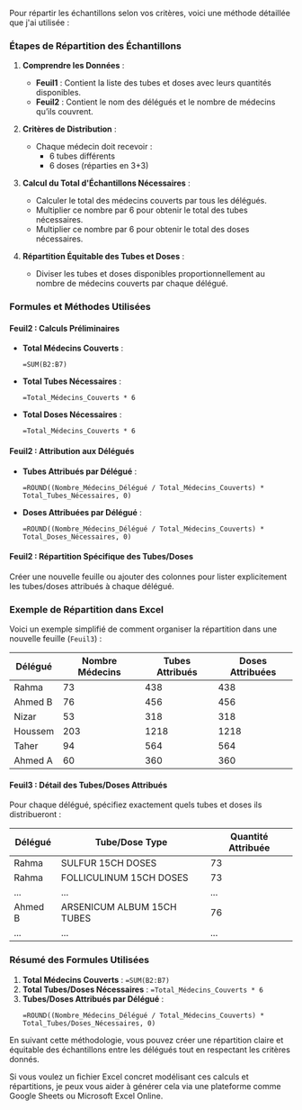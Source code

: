 Pour répartir les échantillons selon vos critères, voici une méthode détaillée que j'ai utilisée :

### Étapes de Répartition des Échantillons

1. **Comprendre les Données** :
    - **Feuil1** : Contient la liste des tubes et doses avec leurs quantités disponibles.
    - **Feuil2** : Contient le nom des délégués et le nombre de médecins qu’ils couvrent.

2. **Critères de Distribution** :
    - Chaque médecin doit recevoir :
        - 6 tubes différents
        - 6 doses (réparties en 3+3)

3. **Calcul du Total d'Échantillons Nécessaires** :
    - Calculer le total des médecins couverts par tous les délégués.
    - Multiplier ce nombre par 6 pour obtenir le total des tubes nécessaires.
    - Multiplier ce nombre par 6 pour obtenir le total des doses nécessaires.

4. **Répartition Équitable des Tubes et Doses** :
    - Diviser les tubes et doses disponibles proportionnellement au nombre de médecins couverts par chaque délégué.

### Formules et Méthodes Utilisées

#### Feuil2 : Calculs Préliminaires
- **Total Médecins Couverts** : 
    ```excel
    =SUM(B2:B7)
    ```
- **Total Tubes Nécessaires** : 
    ```excel
    =Total_Médecins_Couverts * 6
    ```
- **Total Doses Nécessaires** : 
    ```excel
    =Total_Médecins_Couverts * 6
    ```

#### Feuil2 : Attribution aux Délégués
- **Tubes Attribués par Délégué** : 
    ```excel
    =ROUND((Nombre_Médecins_Délégué / Total_Médecins_Couverts) * Total_Tubes_Nécessaires, 0)
    ```
- **Doses Attribuées par Délégué** : 
    ```excel
    =ROUND((Nombre_Médecins_Délégué / Total_Médecins_Couverts) * Total_Doses_Nécessaires, 0)
    ```

#### Feuil2 : Répartition Spécifique des Tubes/Doses
Créer une nouvelle feuille ou ajouter des colonnes pour lister explicitement les tubes/doses attribués à chaque délégué.

### Exemple de Répartition dans Excel

Voici un exemple simplifié de comment organiser la répartition dans une nouvelle feuille (`Feuil3`) :

| Délégué | Nombre Médecins | Tubes Attribués | Doses Attribuées |
|---------|-----------------|-----------------|------------------|
| Rahma   | 73              | 438             | 438              |
| Ahmed B | 76              | 456             | 456              |
| Nizar   | 53              | 318             | 318              |
| Houssem | 203             | 1218            | 1218             |
| Taher   | 94              | 564             | 564              |
| Ahmed A | 60              | 360             | 360              |

#### Feuil3 : Détail des Tubes/Doses Attribués
Pour chaque délégué, spécifiez exactement quels tubes et doses ils distribueront :

| Délégué | Tube/Dose Type      | Quantité Attribuée |
|---------|---------------------|--------------------|
| Rahma   | SULFUR 15CH DOSES   | 73                |
| Rahma   | FOLLICULINUM 15CH DOSES | 73              |
| ...     | ...                 | ...               |
| Ahmed B | ARSENICUM ALBUM 15CH TUBES | 76           |
| ...     | ...                 | ...               |

### Résumé des Formules Utilisées

1. **Total Médecins Couverts** : `=SUM(B2:B7)`
2. **Total Tubes/Doses Nécessaires** : `=Total_Médecins_Couverts * 6`
3. **Tubes/Doses Attribués par Délégué** : 
    ```excel
    =ROUND((Nombre_Médecins_Délégué / Total_Médecins_Couverts) * Total_Tubes/Doses_Nécessaires, 0)
    ```

En suivant cette méthodologie, vous pouvez créer une répartition claire et équitable des échantillons entre les délégués tout en respectant les critères donnés.

Si vous voulez un fichier Excel concret modélisant ces calculs et répartitions, je peux vous aider à générer cela via une plateforme comme Google Sheets ou Microsoft Excel Online.
